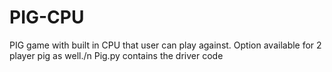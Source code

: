 # PIG-CPU
PIG game with built in CPU that user can play against. Option available for 2 player pig as well./n
Pig.py contains the driver code
